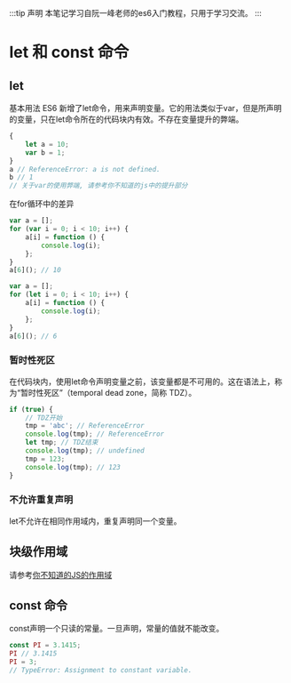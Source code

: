 :::tip 声明 本笔记学习自阮一峰老师的es6入门教程，只用于学习交流。
:::

# let 和 const 命令

## let

基本用法 ES6 新增了let命令，用来声明变量。它的用法类似于var，但是所声明的变量，只在let命令所在的代码块内有效。不存在变量提升的弊端。

```js
{
    let a = 10;
    var b = 1;
}
a // ReferenceError: a is not defined.
b // 1
// 关于var的使用弊端, 请参考你不知道的js中的提升部分

```

在for循环中的差异

```js
var a = [];
for (var i = 0; i < 10; i++) {
    a[i] = function () {
        console.log(i);
    };
}
a[6](); // 10

var a = [];
for (let i = 0; i < 10; i++) {
    a[i] = function () {
        console.log(i);
    };
}
a[6](); // 6
```

### 暂时性死区

在代码块内，使用let命令声明变量之前，该变量都是不可用的。这在语法上，称为“暂时性死区”（temporal dead zone，简称 TDZ）。

```js
if (true) {
    // TDZ开始
    tmp = 'abc'; // ReferenceError
    console.log(tmp); // ReferenceError
    let tmp; // TDZ结束
    console.log(tmp); // undefined
    tmp = 123;
    console.log(tmp); // 123
}
```

### 不允许重复声明

let不允许在相同作用域内，重复声明同一个变量。

## 块级作用域

请参考[你不知道的JS的作用域](https://wentietie.github.io/JavaScript/youdontknowjs/part1.html#%E7%BC%96%E8%AF%91%E5%8E%9F%E7%90%86)

## const 命令

const声明一个只读的常量。一旦声明，常量的值就不能改变。

```js
const PI = 3.1415;
PI // 3.1415
PI = 3;
// TypeError: Assignment to constant variable.
```
